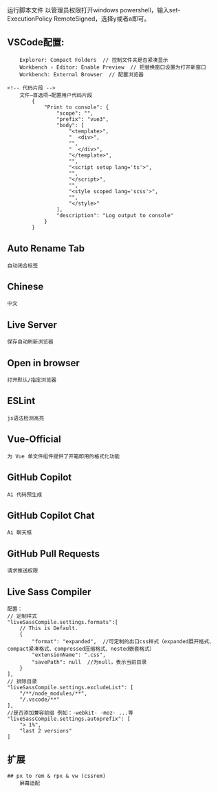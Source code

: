 运行脚本文件
        以管理员权限打开windows powershell，输入set-ExecutionPolicy RemoteSigned，选择y或者a即可。

## VSCode配置:
        Explorer: Compact Folders  // 控制文件夹是否紧凑显示
        Workbench › Editor: Enable Preview  // 把替换窗口设置为打开新窗口
        Workbench: External Browser  // 配置浏览器

    <!-- 代码片段 -->
        文件→首选项→配置用户代码片段
            {
                "Print to console": {
                    "scope": "",
                    "prefix": "vue3",
                    "body": [
                        "<template>",
                        "  <div>",
                        "",
                        "  </div>",
                        "</template>",
                        "",
                        "<script setup lang='ts'>",
                        "",
                        "</script>",
                        "",
                        "<style scoped lang='scss'>",
                        "",
                        "</style>"
                    ],
                    "description": "Log output to console"
                }
            }

<!-- 基本配置 -->
## Auto Rename Tab
    自动闭合标签

## Chinese
    中文

## Live Server
    保存自动刷新浏览器

## Open in browser
    打开默认/指定浏览器

## ESLint
    js语法检测高亮

<!-- Vue -->
## Vue-Official
    为 Vue 单文件组件提供了开箱即用的格式化功能

<!-- git -->
## GitHub Copilot
    Ai 代码预生成

## GitHub Copilot Chat
    Ai 聊天框

## GitHub Pull Requests
    请求推送权限

<!-- 扩展 -->
## Live Sass Compiler 
<!-- 将Sass转化为Css -->
    配置：
    // 定制样式
    "liveSassCompile.settings.formats":[
        // This is Default.
        {
            "format": "expanded",  //可定制的出口css样式（expanded展开格式、compact紧凑格式、compressed压缩格式、nested嵌套格式）
            "extensionName": ".css",
            "savePath": null  //为null，表示当前目录
        }
    ],
    // 排除目录
    "liveSassCompile.settings.excludeList": [
        "/**/node_modules/**",
        "/.vscode/**"
    ],
    //是否添加兼容前缀 例如：-webkit- -moz- ...等
    "liveSassCompile.settings.autoprefix": [
        "> 1%",
        "last 2 versions"
    ]

## 扩展
    ## px to rem & rpx & vw (cssrem)
        屏幕适配
